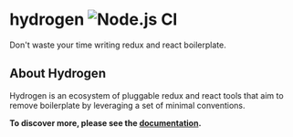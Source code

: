 # hydrogen ![Node.js CI](https://github.com/Lemonpeach/hydrogen/workflows/Node.js%20CI/badge.svg?branch=master)

Don't waste your time writing redux and react boilerplate.  

## About Hydrogen

Hydrogen is an ecosystem of pluggable redux and react tools that aim to remove boilerplate by leveraging a set of minimal conventions.

**To discover more, please see the [documentation](https://www.hydrogenjs.com/).**
